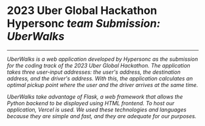# 2023 Uber Global Hackathon Hyperson<i>c team Submission: UberWalks
-----
UberWalks is a web application developed by Hyperson<i>c as the submission for the coding track of the 2023 Uber Global Hackathon. The application takes three user-input addresses: the user's address, the destination address, and the driver's address. With this, the application calculates an optimal pickup point where the user and the driver arrives at the same time. 

UberWalks take advantage of Flask, a web framework that allows the Python backend to be displayed using HTML frontend. To host our application, Vercel is used. We used these technologies and languages because they are simple and fast, and they are adequate for our purposes.

